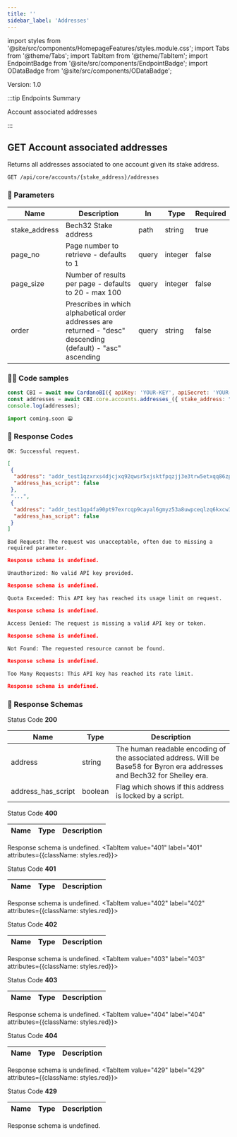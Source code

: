 ```yaml
--- 
title: '' 
sidebar_label: 'Addresses' 
--- 
```

import styles from '@site/src/components/HomepageFeatures/styles.module.css'; 
import Tabs from '@theme/Tabs'; 
import TabItem from '@theme/TabItem'; 
import EndpointBadge from '@site/src/components/EndpointBadge'; 
import ODataBadge from '@site/src/components/ODataBadge'; 

<span class="theme-doc-version-badge badge badge--primary">Version: 1.0</span> 

:::tip Endpoints Summary 

<EndpointBadge type="GET"/> Account associated addresses<br/>

:::
## <span class="theme-doc-version-badge badge badge--success">GET</span> Account associated addresses

Returns all addresses associated to one account given its stake address.

`GET /api/core/accounts/{stake_address}/addresses`

### 🎰 Parameters 

|Name|Description|In|Type|Required| 
|---|---|---|---|---|
| stake_address|Bech32 Stake address|path|string|true|
| page_no|Page number to retrieve - defaults to 1|query|integer|false|
| page_size|Number of results per page - defaults to 20 - max 100|query|integer|false|
| order|Prescribes in which alphabetical order addresses are returned - "desc" descending (default) - "asc" ascending|query|string|false|


### 👨‍💻 Code samples 

<Tabs> 
<TabItem value="js" label="Node.js"> 

```js 
const CBI = await new CardanoBI({ apiKey: 'YOUR-KEY', apiSecret: 'YOUR-SECRET' }); 
const addresses = await CBI.core.accounts.addresses_({ stake_address: "stake_test1uqh4cqczjpcjgnd3vhntldk9utmc3754tyrxy9seghptzwc6zayzz" });
console.log(addresses); 
``` 

</TabItem> 
<TabItem value="py" label="Python"> 

```py 
import coming.soon 😀 
``` 

</TabItem> 
</Tabs> 

### 💌 Response Codes 

<Tabs groupId="response-type"> 
<TabItem value="200" label="200" attributes={{className: styles.green}}> 

`OK: Successful request.`

```json
[
 {
  "address": "addr_test1qzxrxs4djcjxq92qwsr5xjsktfpqzjj3e3trw5etxqq86zp0tsps9yr3y3xmze0xh7mvtchh3raf2kgxvgtpj3wzkyas2fm6ku",
  "address_has_script": false
 },
 "...",
 {
  "address": "addr_test1qp4fa90pt97exrcqp9cayal6gmyz53a8uwpceqlzq6kxcw30tsps9yr3y3xmze0xh7mvtchh3raf2kgxvgtpj3wzkyas3rjmxw",
  "address_has_script": false
 }
]
``` 
</TabItem> 
<TabItem value="400" label="400" attributes={{className: styles.red}}> 

`Bad Request: The request was unacceptable, often due to missing a required parameter.`

```json
Response schema is undefined.
``` 
</TabItem> 
<TabItem value="401" label="401" attributes={{className: styles.red}}> 

`Unauthorized: No valid API key provided.`

```json
Response schema is undefined.
``` 
</TabItem> 
<TabItem value="402" label="402" attributes={{className: styles.red}}> 

`Quota Exceeded: This API key has reached its usage limit on request.`

```json
Response schema is undefined.
``` 
</TabItem> 
<TabItem value="403" label="403" attributes={{className: styles.red}}> 

`Access Denied: The request is missing a valid API key or token.`

```json
Response schema is undefined.
``` 
</TabItem> 
<TabItem value="404" label="404" attributes={{className: styles.red}}> 

`Not Found: The requested resource cannot be found.`

```json
Response schema is undefined.
``` 
</TabItem> 
<TabItem value="429" label="429" attributes={{className: styles.red}}> 

`Too Many Requests: This API key has reached its rate limit.`

```json
Response schema is undefined.
``` 
</TabItem> 
</Tabs>

### 💌 Response Schemas 

<Tabs groupId="response-type"> 
<TabItem value="200" label="200" attributes={{className: styles.green}}>

Status Code **200**

|Name|Type|Description| 
|---|---|---|
| address|string|The human readable encoding of the associated address. Will be Base58 for Byron era addresses and Bech32 for Shelley era.|
| address_has_script|boolean|Flag which shows if this address is locked by a script.|
</TabItem> 
<TabItem value="400" label="400" attributes={{className: styles.red}}>

Status Code **400**

|Name|Type|Description| 
|---|---|---|
Response schema is undefined.
</TabItem> 
<TabItem value="401" label="401" attributes={{className: styles.red}}>

Status Code **401**

|Name|Type|Description| 
|---|---|---|
Response schema is undefined.
</TabItem> 
<TabItem value="402" label="402" attributes={{className: styles.red}}>

Status Code **402**

|Name|Type|Description| 
|---|---|---|
Response schema is undefined.
</TabItem> 
<TabItem value="403" label="403" attributes={{className: styles.red}}>

Status Code **403**

|Name|Type|Description| 
|---|---|---|
Response schema is undefined.
</TabItem> 
<TabItem value="404" label="404" attributes={{className: styles.red}}>

Status Code **404**

|Name|Type|Description| 
|---|---|---|
Response schema is undefined.
</TabItem> 
<TabItem value="429" label="429" attributes={{className: styles.red}}>

Status Code **429**

|Name|Type|Description| 
|---|---|---|
Response schema is undefined.
</TabItem> 
</Tabs>
